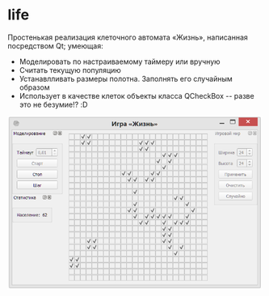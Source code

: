 # life

Простенькая реализация клеточного автомата «Жизнь», написанная посредством Qt; умеющая:
* Моделировать по настраиваемому таймеру или вручную
* Считать текущую популяцию
* Устанавлливать размеры полотна. Заполнять его случайным образом
* Использует в качестве клеток объекты класса QCheckBox -- разве это не безумие!? :D

![Скриншот](https://github.com/he11ca7/life/blob/master/pic/2016-05-23_07-46-13.png)
